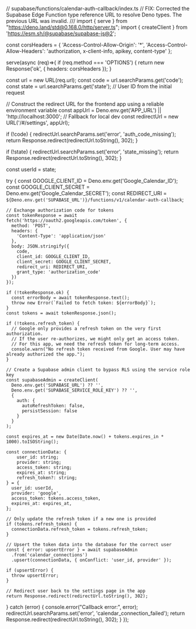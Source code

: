 // supabase/functions/calendar-auth-callback/index.ts
// FIX: Corrected the Supabase Edge Function type reference URL to resolve Deno types. The previous URL was invalid.
/// <reference types="https://esm.sh/@supabase/functions-js@2/src/edge-runtime.d.ts" />
import { serve } from "https://deno.land/std@0.168.0/http/server.ts";
import { createClient } from 'https://esm.sh/@supabase/supabase-js@2';

const corsHeaders = {
  'Access-Control-Allow-Origin': '*',
  'Access-Control-Allow-Headers': 'authorization, x-client-info, apikey, content-type'
};

serve(async (req)=>{
  if (req.method === 'OPTIONS') {
    return new Response('ok', {
      headers: corsHeaders
    });
  }

  const url = new URL(req.url);
  const code = url.searchParams.get('code');
  const state = url.searchParams.get('state'); // User ID from the initial request
  
  // Construct the redirect URL for the frontend app using a reliable environment variable
  const appUrl = Deno.env.get('APP_URL') || 'http://localhost:3000'; // Fallback for local dev
  const redirectUrl = new URL('/#/settings', appUrl);

  if (!code) {
    redirectUrl.searchParams.set('error', 'auth_code_missing');
    return Response.redirect(redirectUrl.toString(), 302);
  }

  if (!state) {
    redirectUrl.searchParams.set('error', 'state_missing');
    return Response.redirect(redirectUrl.toString(), 302);
  }

  const userId = state;

  try {
    const GOOGLE_CLIENT_ID = Deno.env.get('Google_Calendar_ID');
    const GOOGLE_CLIENT_SECRET = Deno.env.get('Google_Calendar_SECRET');
    const REDIRECT_URI = `${Deno.env.get('SUPABASE_URL')}/functions/v1/calendar-auth-callback`;
    
    // Exchange authorization code for tokens
    const tokenResponse = await fetch('https://oauth2.googleapis.com/token', {
      method: 'POST',
      headers: {
        'Content-Type': 'application/json'
      },
      body: JSON.stringify({
        code,
        client_id: GOOGLE_CLIENT_ID,
        client_secret: GOOGLE_CLIENT_SECRET,
        redirect_uri: REDIRECT_URI,
        grant_type: 'authorization_code'
      })
    });

    if (!tokenResponse.ok) {
      const errorBody = await tokenResponse.text();
      throw new Error(`Failed to fetch token: ${errorBody}`);
    }
    const tokens = await tokenResponse.json();

    if (!tokens.refresh_token) {
      // Google only provides a refresh token on the very first authorization.
      // If the user re-authorizes, we might only get an access token.
      // For this app, we need the refresh token for long-term access.
      console.warn("No refresh token received from Google. User may have already authorized the app.");
    }

    // Create a Supabase admin client to bypass RLS using the service role key
    const supabaseAdmin = createClient(
      Deno.env.get('SUPABASE_URL') ?? '',
      Deno.env.get('SUPABASE_SERVICE_ROLE_KEY') ?? '',
      {
        auth: {
          autoRefreshToken: false,
          persistSession: false
        }
      }
    );

    const expires_at = new Date(Date.now() + tokens.expires_in * 1000).toISOString();
    
    const connectionData: {
        user_id: string;
        provider: string;
        access_token: string;
        expires_at: string;
        refresh_token?: string;
    } = {
      user_id: userId,
      provider: 'google',
      access_token: tokens.access_token,
      expires_at: expires_at,
    };

    // Only update the refresh token if a new one is provided
    if (tokens.refresh_token) {
      connectionData.refresh_token = tokens.refresh_token;
    }
    
    // Upsert the token data into the database for the correct user
    const { error: upsertError } = await supabaseAdmin
      .from('calendar_connections')
      .upsert(connectionData, { onConflict: 'user_id, provider' });

    if (upsertError) {
      throw upsertError;
    }

    // Redirect user back to the settings page in the app
    return Response.redirect(redirectUrl.toString(), 302);
  } catch (error) {
    console.error("Callback error:", error);
    redirectUrl.searchParams.set('error', 'calendar_connection_failed');
    return Response.redirect(redirectUrl.toString(), 302);
  }
});